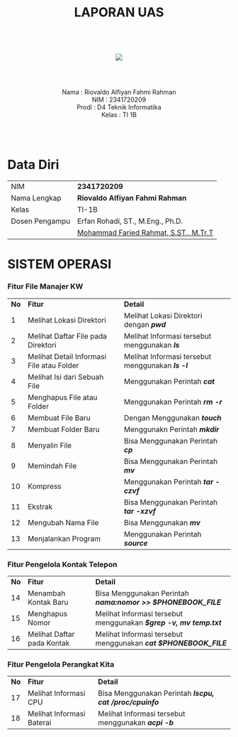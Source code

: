 # <p align="center">LAPORAN UAS</p>

<br><br>

<p align="center">
    <img src="./img/img6.png">
</p>

<br><br>

<p align="center">
    Nama : Riovaldo Alfiyan Fahmi Rahman <br>
    NIM : 2341720209 <br>
    Prodi : D4 Teknik Informatika <br>
    Kelas : TI 1B
</p>

<br><br>

# Data Diri

|                |                                                                     |
| -------------- | ------------------------------------------------------------------- |
| NIM            | **2341720209**                                                      |
| Nama Lengkap   | **Riovaldo Alfiyan Fahmi Rahman**                                   |
| Kelas          | TI-1B                                                               |
| Dosen Pengampu | Erfan Rohadi, ST., M.Eng., Ph.D.                                    |
|                | [Mohammad Faried Rahmat, S.ST., M.Tr.T](https://github.com/mrhmt80) |

# SISTEM OPERASI

### Fitur File Manajer KW

|        |                                           |                                                    |
| ------ | ----------------------------------------- | -------------------------------------------------- |
| **No** | **Fitur**                                 | **Detail**                                         |
| 1      | Melihat Lokasi Direktori                  | Melihat Lokasi Direktori dengan **_pwd_**          |
| 2      | Melihat Daftar File pada Direktori        | Melihat Informasi tersebut menggunakan **_ls_**    |
| 3      | Melihat Detail Informasi File atau Folder | Melihat Informasi tersebut menggunakan **_ls -l_** |
| 4      | Melihat Isi dari Sebuah File              | Menggunakan Perintah **_cat_**                     |
| 5      | Menghapus File atau Folder                | Menggunakan Perintah **_rm -r_**                   |
| 6      | Membuat File Baru                         | Dengan Menggunakan **_touch_**                     |
| 7      | Membuat Folder Baru                       | Menggunakn Perintah **_mkdir_**                    |
| 8      | Menyalin File                             | Bisa Menggunakan Perintah **_cp_**                 |
| 9      | Memindah File                             | Bisa Menggunakan Perintah **_mv_**                 |
| 10     | Kompress                                  | Menggunakan Perintah **_tar -czvf_**               |
| 11     | Ekstrak                                   | Bisa Menggunakan Perintah **_tar -xzvf_**          |
| 12     | Mengubah Nama File                        | Bisa Menggunakan **_mv_**                          |
| 13     | Menjalankan Program                       | Menggunakan Perintah **_source_**                  |

### Fitur Pengelola Kontak Telepon

|        |                            |                                                                    |
| ------ | -------------------------- | ------------------------------------------------------------------ |
| **No** | **Fitur**                  | **Detail**                                                         |
| 14     | Menambah Kontak Baru       | Bisa Menggunakan Perintah **_$nama:$nomor >> $PHONEBOOK_FILE_**    |
| 15     | Menghapus Nomor            | Melihat Informasi tersebut menggunakan **_$grep -v, mv temp.txt_** |
| 16     | Melihat Daftar pada Kontak | Melihat Informasi tersebut menggunakan **_cat $PHONEBOOK_FILE_**   |

### Fitur Pengelola Perangkat Kita

|        |                           |                                                          |
| ------ | ------------------------- | -------------------------------------------------------- |
| **No** | **Fitur**                 | **Detail**                                               |
| 17     | Melihat Informasi CPU     | Bisa Menggunakan Perintah **_lscpu, cat /proc/cpuinfo_** |
| 18     | Melihat Informasi Baterai | Melihat Informasi tersebut menggunakan **_acpi -b_**     |
